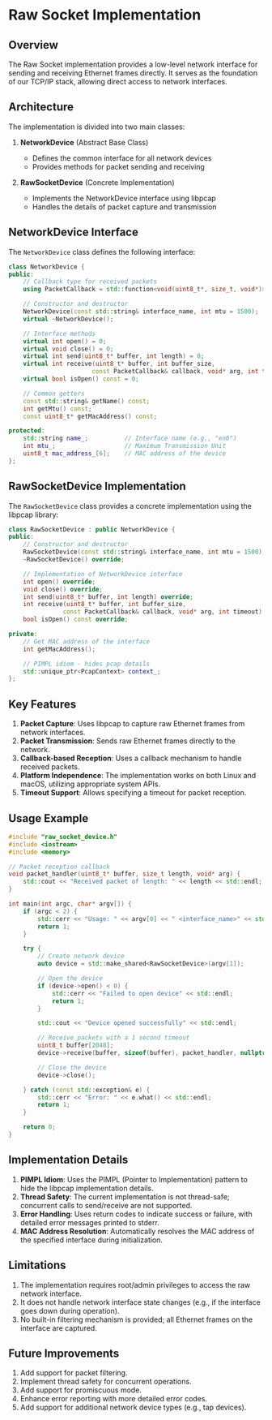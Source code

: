 # Raw Socket Implementation

## Overview

The Raw Socket implementation provides a low-level network interface for sending and receiving Ethernet frames directly. It serves as the foundation of our TCP/IP stack, allowing direct access to network interfaces.

## Architecture

The implementation is divided into two main classes:

1. **NetworkDevice** (Abstract Base Class)
   - Defines the common interface for all network devices
   - Provides methods for packet sending and receiving

2. **RawSocketDevice** (Concrete Implementation)
   - Implements the NetworkDevice interface using libpcap
   - Handles the details of packet capture and transmission

## NetworkDevice Interface

The `NetworkDevice` class defines the following interface:

```cpp
class NetworkDevice {
public:
    // Callback type for received packets
    using PacketCallback = std::function<void(uint8_t*, size_t, void*)>;

    // Constructor and destructor
    NetworkDevice(const std::string& interface_name, int mtu = 1500);
    virtual ~NetworkDevice();

    // Interface methods
    virtual int open() = 0;
    virtual void close() = 0;
    virtual int send(uint8_t* buffer, int length) = 0;
    virtual int receive(uint8_t* buffer, int buffer_size,
                       const PacketCallback& callback, void* arg, int timeout) = 0;
    virtual bool isOpen() const = 0;

    // Common getters
    const std::string& getName() const;
    int getMtu() const;
    const uint8_t* getMacAddress() const;

protected:
    std::string name_;          // Interface name (e.g., "en0")
    int mtu_;                   // Maximum Transmission Unit
    uint8_t mac_address_[6];    // MAC address of the device
};
```

## RawSocketDevice Implementation

The `RawSocketDevice` class provides a concrete implementation using the libpcap library:

```cpp
class RawSocketDevice : public NetworkDevice {
public:
    // Constructor and destructor
    RawSocketDevice(const std::string& interface_name, int mtu = 1500);
    ~RawSocketDevice() override;

    // Implementation of NetworkDevice interface
    int open() override;
    void close() override;
    int send(uint8_t* buffer, int length) override;
    int receive(uint8_t* buffer, int buffer_size,
               const PacketCallback& callback, void* arg, int timeout) override;
    bool isOpen() const override;

private:
    // Get MAC address of the interface
    int getMacAddress();

    // PIMPL idiom - hides pcap details
    std::unique_ptr<PcapContext> context_;
};
```

## Key Features

1. **Packet Capture**: Uses libpcap to capture raw Ethernet frames from network interfaces.
2. **Packet Transmission**: Sends raw Ethernet frames directly to the network.
3. **Callback-based Reception**: Uses a callback mechanism to handle received packets.
4. **Platform Independence**: The implementation works on both Linux and macOS, utilizing appropriate system APIs.
5. **Timeout Support**: Allows specifying a timeout for packet reception.

## Usage Example

```cpp
#include "raw_socket_device.h"
#include <iostream>
#include <memory>

// Packet reception callback
void packet_handler(uint8_t* buffer, size_t length, void* arg) {
    std::cout << "Received packet of length: " << length << std::endl;
}

int main(int argc, char* argv[]) {
    if (argc < 2) {
        std::cerr << "Usage: " << argv[0] << " <interface_name>" << std::endl;
        return 1;
    }

    try {
        // Create network device
        auto device = std::make_shared<RawSocketDevice>(argv[1]);

        // Open the device
        if (device->open() < 0) {
            std::cerr << "Failed to open device" << std::endl;
            return 1;
        }

        std::cout << "Device opened successfully" << std::endl;

        // Receive packets with a 1 second timeout
        uint8_t buffer[2048];
        device->receive(buffer, sizeof(buffer), packet_handler, nullptr, 1000);

        // Close the device
        device->close();

    } catch (const std::exception& e) {
        std::cerr << "Error: " << e.what() << std::endl;
        return 1;
    }

    return 0;
}
```

## Implementation Details

1. **PIMPL Idiom**: Uses the PIMPL (Pointer to Implementation) pattern to hide the libpcap implementation details.
2. **Thread Safety**: The current implementation is not thread-safe; concurrent calls to send/receive are not supported.
3. **Error Handling**: Uses return codes to indicate success or failure, with detailed error messages printed to stderr.
4. **MAC Address Resolution**: Automatically resolves the MAC address of the specified interface during initialization.

## Limitations

1. The implementation requires root/admin privileges to access the raw network interface.
2. It does not handle network interface state changes (e.g., if the interface goes down during operation).
3. No built-in filtering mechanism is provided; all Ethernet frames on the interface are captured.

## Future Improvements

1. Add support for packet filtering.
2. Implement thread safety for concurrent operations.
3. Add support for promiscuous mode.
4. Enhance error reporting with more detailed error codes.
5. Add support for additional network device types (e.g., tap devices).